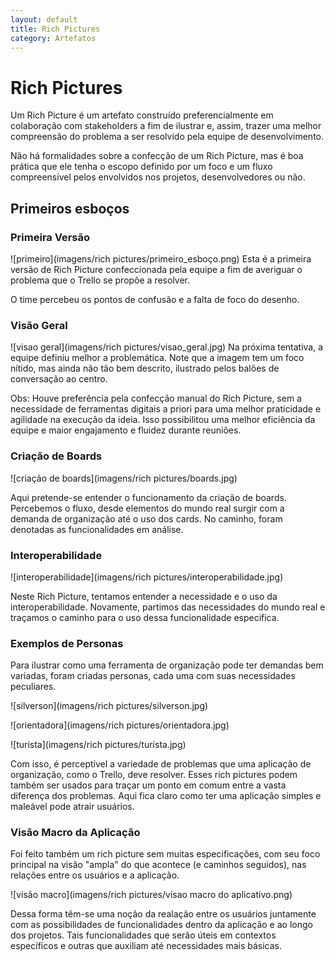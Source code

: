 ```yaml
---
layout: default
title: Rich Pictures
category: Artefatos
---
```


# Rich Pictures

Um Rich Picture é um artefato construído preferencialmente em colaboração com stakeholders a fim de ilustrar e, assim, trazer uma melhor compreensão do problema a ser resolvido pela equipe de desenvolvimento.

Não há formalidades sobre a confecção de um Rich Picture, mas é boa prática que ele tenha o escopo definido por um foco e um fluxo compreensível pelos envolvidos nos projetos, desenvolvedores ou não.

## Primeiros esboços

### Primeira Versão

![primeiro](imagens/rich pictures/primeiro_esboço.png)
Esta é a primeira versão de Rich Picture confeccionada pela equipe a fim de averiguar o problema que o Trello se propõe a resolver.

O time percebeu os pontos de confusão e a falta de foco do desenho.

### Visão Geral

![visao geral](imagens/rich pictures/visao_geral.jpg)
Na próxima tentativa, a equipe definiu melhor a problemática. Note que a imagem tem um foco nítido, mas ainda não tão bem descrito, ilustrado pelos balões de conversação ao centro.

Obs: Houve preferência pela confecção manual do Rich Picture, sem a necessidade de ferramentas digitais a priori para uma melhor praticidade e agilidade na execução da ideia. Isso possibilitou uma melhor eficiência da equipe e maior engajamento e fluidez durante reuniões.

### Criação de Boards

![criação de boards](imagens/rich pictures/boards.jpg)

Aqui pretende-se entender o funcionamento da criação de boards. Percebemos o fluxo, desde elementos do mundo real surgir com a demanda de organização até o uso dos cards. No caminho, foram denotadas as funcionalidades em análise.

### Interoperabilidade

![interoperabilidade](imagens/rich pictures/interoperabilidade.jpg)

Neste Rich Picture, tentamos entender a necessidade e o uso da interoperabilidade. Novamente, partimos das necessidades do mundo real e traçamos o caminho para o uso dessa funcionalidade especifica.

### Exemplos de Personas

Para ilustrar como uma ferramenta de organização pode ter demandas bem variadas, foram criadas personas, cada uma com suas necessidades peculiares.

![silverson](imagens/rich pictures/silverson.jpg)

![orientadora](imagens/rich pictures/orientadora.jpg)

![turista](imagens/rich pictures/turista.jpg)

Com isso, é perceptível a variedade de problemas que uma aplicação de organização, como o Trello, deve resolver. Esses rich pictures podem também ser usados para traçar um ponto em comum entre a vasta diferença dos problemas. Aqui fica claro como ter uma aplicação simples e maleável pode atrair usuários.

### Visão Macro da Aplicação

Foi feito também um rich picture sem muitas especificações, com seu foco principal na visão "ampla" do que acontece (e caminhos seguidos), nas relações entre os usuários e a aplicação.

![visão macro](imagens/rich pictures/visao macro do aplicativo.png)

Dessa forma têm-se uma noção da realação entre os usuários juntamente com as possibilidades de funcionalidades dentro da aplicação e ao longo dos projetos. Tais funcionalidades que serão úteis em contextos específicos e outras que auxiliam até necessidades mais básicas.
